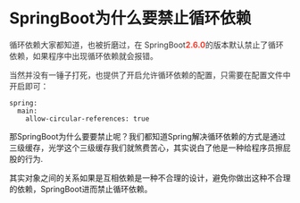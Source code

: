# SpringBoot为什么要禁止循环依赖

<font style="color:rgb(53, 53, 53);">循环依赖大家都知道，也被折磨过，在 SpringBoot</font>**<font style="color:rgb(248, 57, 41);">2.6.0</font>**<font style="color:rgb(53, 53, 53);">的版本默认禁止了循环依赖，如果程序中出现循环依赖就会报错。</font>

<font style="color:rgb(53, 53, 53);">当然并没有一锤子打死，也提供了开启允许循环依赖的配置，只需要在配置文件中开启即可：</font>

```plain
spring:
  main:
    allow-circular-references: true
```

那SpringBoot为什么要要禁止呢？我们都知道Spring解决循环依赖的方式是通过三级缓存，光学这个三级缓存我们就煞费苦心，其实说白了他是一种给程序员擦屁股的行为.

 其实对象之间的关系如果是互相依赖是一种不合理的设计，避免你做出这种不合理的依赖，SpringBoot进而禁止循环依赖。
